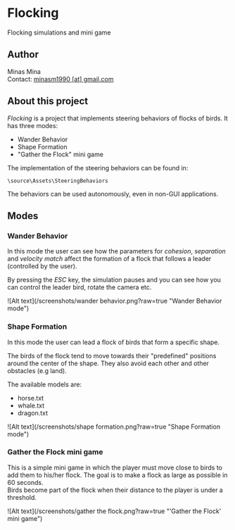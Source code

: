 # Flocking
Flocking simulations and mini game

## Author
Minas Mina  
Contact: [minasm1990 [at] gmail.com](mailto:minasm1990@gmail.com)  

## About this project
_Flocking_ is a project that implements steering behaviors of flocks of birds. It has three modes:
* Wander Behavior
* Shape Formation
* "Gather the Flock" mini game

The implementation of the steering behaviors can be found in: 
```
\source\Assets\SteeringBehaviors
```
The behaviors can be used autonomously, even in non-GUI applications.

## Modes
### Wander Behavior
In this mode the user can see how the parameters for _cohesion_, _separation_ and _velocity match_ affect the formation of a flock that follows a leader (controlled by the user).

By pressing the _ESC_ key, the simulation pauses and you can see how you can control the leader bird, rotate the camera etc.

![Alt text](/screenshots/wander behavior.png?raw=true "Wander Behavior mode")

### Shape Formation
In this mode the user can lead a flock of birds that form a specific shape.

The birds of the flock tend to move towards their "predefined" positions around the center of the shape. They also avoid each other and other obstacles (e.g land).

The available models are:
* horse.txt
* whale.txt
* dragon.txt

![Alt text](/screenshots/shape formation.png?raw=true "Shape Formation mode")

### Gather the Flock mini game
This is a simple mini game in which the player must move close to birds to add them to his/her flock. The goal is to make a flock as large as possible in 60 seconds.  
Birds become part of the flock when their distance to the player is under a threshold.

![Alt text](/screenshots/gather the flock.png?raw=true "'Gather the Flock' mini game")